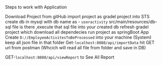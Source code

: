 Steps to work with Application

Download Project from gitHub
import project as gradel project into STS
create db in mysql with db name as - `useractivity`
src/main/resources/db- sql file is there ,execute that sql file into your created db 
refresh gradel project which download all dependecies
run project as springBoot App
Create `D://EmployeeActivitesToBeProcessed` into your machine (System) 
keep all json file in that folder
Get-`localhost:8080/api/importData` hit GET url from postman (Whcich will read all file from folder and save in DB)

GET-`localhost:8080/api/viewReport` to See All Report 